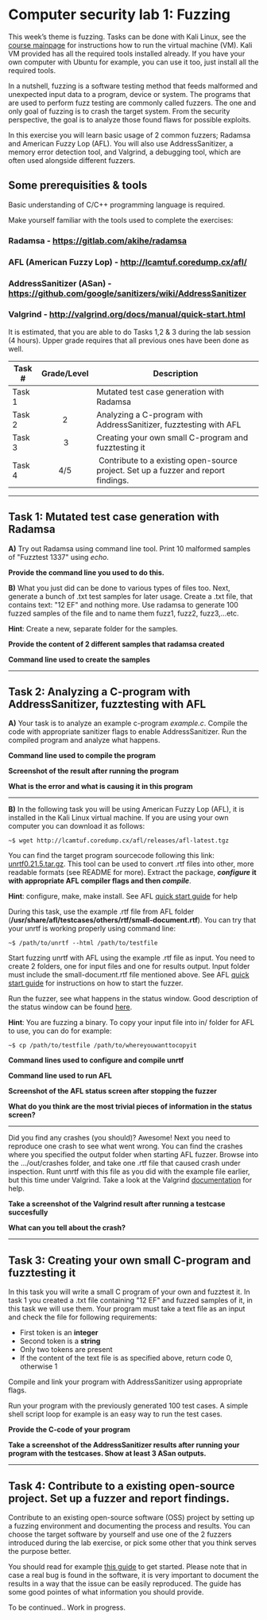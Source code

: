 # **Computer security lab 1: Fuzzing**
This week’s theme is fuzzing. Tasks can be done with Kali Linux, see the [course mainpage](https://github.com/ouspg/CompSec) for instructions how to run the virtual machine (VM). Kali VM provided has all the required tools installed already. If you have your own computer with Ubuntu for example, you can use it too, just install all the required tools.
 
In a nutshell, fuzzing is a software testing method that feeds malformed and unexpected input data to a program, device or system. The programs that are used to perform fuzz testing are commonly called fuzzers. The one and only goal of fuzzing is to crash the target system. From the security perspective, the goal is to analyze those found flaws for possible exploits.

In this exercise you will learn basic usage of 2 common fuzzers; Radamsa and American Fuzzy Lop (AFL). You will also use AddressSanitizer, a memory error detection tool, and Valgrind, a debugging tool, which are often used alongside different fuzzers.

## Some prerequisities & tools
Basic understanding of C/C++ programming language is required.

Make yourself familiar with the tools used to complete the exercises:

### **Radamsa** - https://gitlab.com/akihe/radamsa

### **AFL** (American Fuzzy Lop) - http://lcamtuf.coredump.cx/afl/

### **AddressSanitizer** (ASan) - https://github.com/google/sanitizers/wiki/AddressSanitizer

### **Valgrind** - http://valgrind.org/docs/manual/quick-start.html

It is estimated, that you are able to do Tasks 1,2 & 3 during the lab session (4 hours). Upper grade requires that all previous ones have been done as well.

Task #|Grade/Level|Description|
-----|:---:|-----------|
Task 1 |   | Mutated test case generation with Radamsa
Task 2 | 2 | Analyzing a C-program with AddressSanitizer, fuzztesting with AFL
Task 3 | 3 | Creating your own small C-program and fuzztesting it
Task 4 | 4/5 | Contribute to a existing open-source project. Set up a fuzzer and report findings.
---

## **Task 1**: Mutated test case generation with Radamsa

**A)** Try out Radamsa using command line tool. Print 10 malformed samples of "Fuzztest 1337" using _echo_.

**Provide the command line you used to do this.**


 **B)** What you just did can be done to various types of files too. Next, generate a bunch of .txt test samples for later usage. Create a .txt file, that contains text: "12 EF" and nothing more. Use radamsa to generate 100 fuzzed samples of the file and to name them fuzz1, fuzz2, fuzz3,...etc.

 __Hint__: Create a new, separate folder for the samples.

**Provide the content of 2 different samples that radamsa created**


**Command line used to create the samples**

---
## **Task 2**: Analyzing a C-program with AddressSanitizer, fuzztesting with AFL
**A)** Your task is to analyze an example c-program *example.c*. Compile the code with appropriate sanitizer flags to enable AddressSanitizer. Run the compiled program and analyze what happens.

**Command line used to compile the program**

**Screenshot of the result after running the program**

**What is the error and what is causing it in this program**

---

**B)** In the following task you will be using American Fuzzy Lop (AFL), it is installed in the Kali Linux virtual machine. If you are using your own computer you can download it as follows:
```
~$ wget http://lcamtuf.coredump.cx/afl/releases/afl-latest.tgz
```
You can find the target program sourcecode following this link: [unrtf0.21.5.tar.gz](https://ftp.gnu.org/gnu/unrtf/unrtf-0.21.5.tar.gz). This tool can be used to convert .rtf files into other, more readable formats (see README for more). Extract the package, **_configure_ it with appropriate AFL compiler flags and then _compile_**.

__Hint__: configure, make, make install. See AFL [quick start guide](http://lcamtuf.coredump.cx/afl/README.txt) for help

During this task, use the example .rtf file from AFL folder (**/usr/share/afl/testcases/others/rtf/small-document.rtf**). You can try that your unrtf is working properly using command line:
```
~$ /path/to/unrtf --html /path/to/testfile
```
Start fuzzing unrtf with AFL using the example .rtf file as input. You need to create 2 folders, one for input files and one for results output. Input folder must include the small-document.rtf file mentioned above. See AFL [quick start guide](http://lcamtuf.coredump.cx/afl/README.txt) for instructions on how to start the fuzzer. 

Run the fuzzer, see what happens in the status window. Good description of the status window can be found [here](http://lcamtuf.coredump.cx/afl/status_screen.txt).

__Hint__: You are fuzzing a binary. To copy your input file into in/ folder for AFL to use, you can do for example:
```
~$ cp /path/to/testfile /path/to/whereyouwanttocopyit
```
**Command lines used to configure and compile unrtf**

**Command line used to run AFL**

**Screenshot of the AFL status screen after stopping the fuzzer**

**What do you think are the most trivial pieces of information in the status screen?**

---
Did you find any crashes (you should)? Awesome! Next you need to reproduce one crash to see what went wrong. You can find the crashes where you specified the output folder when starting AFL fuzzer. Browse into the .../out/crashes folder, and take one .rtf file that caused crash under inspection. Runt unrtf with this file as you did with the example file earlier, but this time under Valgrind. Take a look at the Valgrind [documentation](http://valgrind.org/docs/manual/quick-start.html) for help.

**Take a screenshot of the Valgrind result after running a testcase succesfully**

**What can you tell about the crash?**

---
## **Task 3**: Creating your own small C-program and fuzztesting it

In this task you will write a small C program of your own and fuzztest it. In task 1 you created a .txt file containing "12 EF" and fuzzed samples of it, in this task we will use them. Your program must take a text file as an input and check the file for following requirements:
- First token is an **integer**
- Second token is a **string**
- Only two tokens are present
- If the content of the text file is as specified above, return code 0, otherwise 1

Compile and link your program with AddressSanitizer using appropriate flags.

Run your program with the previously generated 100 test cases. A simple shell script loop for example is an easy way to run the test cases.

**Provide the C-code of your program**

**Take a screenshot of the AddressSanitizer results after running your program with the testcases. Show at least 3 ASan outputs.**

---
## **Task 4**: Contribute to a existing open-source project. Set up a fuzzer and report findings.

Contribute to an existing open-source software (OSS) project by setting up a fuzzing environment and documenting the process and results. You can choose the target software by yourself and use one of the 2 fuzzers introduced during the lab exercise, or pick some other that you think serves the purpose better. 

You should read for example [this guide](https://github.com/ouspg/fuzz-testing-beginners-guide) to get started. Please note that in case a real bug is found in the software, it is very important to document the results in a way that the issue can be easily reproduced. The guide has some good pointes of what information you should provide.

To be continued.. Work in progress.

